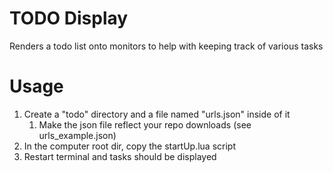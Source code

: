 # TODO Display

Renders a todo list onto monitors to help with keeping track of various tasks

# Usage

1. Create a "todo" directory and a file named "urls.json" inside of it
   1. Make the json file reflect your repo downloads (see urls_example.json)
2. In the computer root dir, copy the startUp.lua script
3. Restart terminal and tasks should be displayed